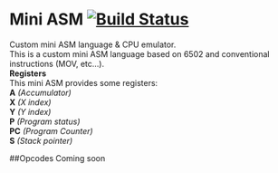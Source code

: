 Mini ASM [![Build Status](https://travis-ci.org/tyr-sl3/mini-asm.svg)](https://travis-ci.org/tyr-sl3/mini-asm)
===========
Custom mini ASM language &amp; CPU emulator. <br />
This is a custom mini ASM language based on 6502 and conventional instructions (MOV, etc...). <br />
**Registers** <br />
This mini ASM provides some registers: <br />
**A** *(Accumulator)* <br />
**X** *(X index)* <br />
**Y** *(Y index)* <br />
**P** *(Program status)* <br />
**PC** *(Program Counter)* <br />
**S** *(Stack pointer)* <br />

##Opcodes
Coming soon
